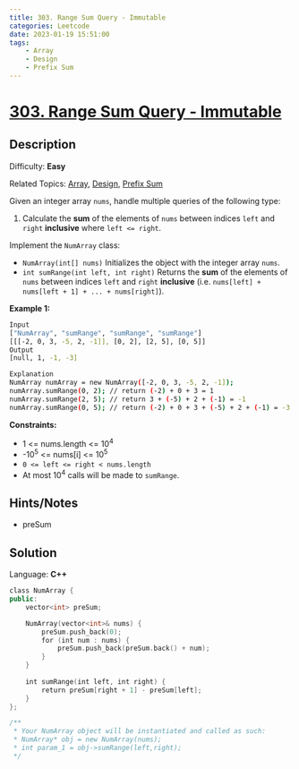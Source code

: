 ```yaml
---
title: 303. Range Sum Query - Immutable
categories: Leetcode
date: 2023-01-19 15:51:00
tags:
    - Array
    - Design
    - Prefix Sum
---
```


# [303\. Range Sum Query - Immutable](https://leetcode.com/problems/range-sum-query-immutable/)

## Description

Difficulty: **Easy**

Related Topics: [Array](https://leetcode.com/tag/array/), [Design](https://leetcode.com/tag/design/), [Prefix Sum](https://leetcode.com/tag/prefix-sum/)

Given an integer array `nums`, handle multiple queries of the following type:

1. Calculate the **sum** of the elements of `nums` between indices `left` and `right` **inclusive** where `left <= right`.

Implement the `NumArray` class:

* `NumArray(int[] nums)` Initializes the object with the integer array `nums`.
* `int sumRange(int left, int right)` Returns the **sum** of the elements of `nums` between indices `left` and `right` **inclusive** (i.e. `nums[left] + nums[left + 1] + ... + nums[right]`).

**Example 1:**

```bash
Input
["NumArray", "sumRange", "sumRange", "sumRange"]
[[[-2, 0, 3, -5, 2, -1]], [0, 2], [2, 5], [0, 5]]
Output
[null, 1, -1, -3]

Explanation
NumArray numArray = new NumArray([-2, 0, 3, -5, 2, -1]);
numArray.sumRange(0, 2); // return (-2) + 0 + 3 = 1
numArray.sumRange(2, 5); // return 3 + (-5) + 2 + (-1) = -1
numArray.sumRange(0, 5); // return (-2) + 0 + 3 + (-5) + 2 + (-1) = -3
```

**Constraints:**

* 1 <= nums.length <= 10<sup>4</sup>
* -10<sup>5</sup> <= nums[i] <= 10<sup>5</sup>
* `0 <= left <= right < nums.length`
* At most 10<sup>4</sup> calls will be made to `sumRange`.

## Hints/Notes

* preSum

## Solution

Language: **C++**

```C++
class NumArray {
public:
    vector<int> preSum;

    NumArray(vector<int>& nums) {
        preSum.push_back(0);
        for (int num : nums) {
            preSum.push_back(preSum.back() + num);
        }
    }
    
    int sumRange(int left, int right) {
        return preSum[right + 1] - preSum[left];
    }
};

/**
 * Your NumArray object will be instantiated and called as such:
 * NumArray* obj = new NumArray(nums);
 * int param_1 = obj->sumRange(left,right);
 */
```
